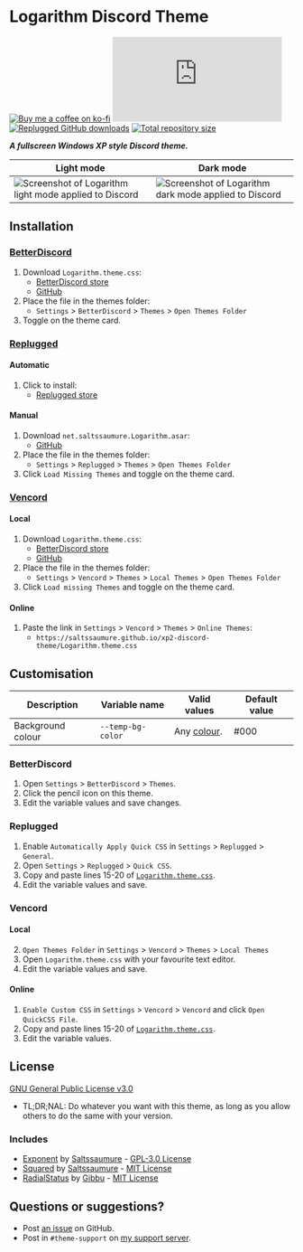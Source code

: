 [light]:            https://user-images.githubusercontent.com/29710355/233753957-b581ff4c-bb70-4f13-8504-b3a4dd5c57e8.png
[dark]:             https://user-images.githubusercontent.com/29710355/233753967-87358b2b-aa49-4056-a5a4-891de58756df.png

[css-color]:        https://developer.mozilla.org/en-US/docs/Web/CSS/color_value
[discord]:          https://discord.gg/uy8nKQVatp

[BetterDiscord]:    https://betterdiscord.app/
[Replugged]:        https://replugged.dev/
[Vencord]:          https://github.com/Vendicated/Vencord

[shield-donate]:    https://img.shields.io/badge/Donate-ko--fi-orange?style=flat-square&logo=kofi&logoColor=orange
[ko-fi]:            https://ko-fi.com/saltssaumure "Buy me a coffee!"

[shield-bd-dl]:     https://img.shields.io/github/downloads/Saltssaumure/xp2-discord-theme/Logarithm.theme.css?color=purple&label=Downloads&style=flat-square
[shield-asar-dl]:   https://img.shields.io/github/downloads/Saltssaumure/xp2-discord-theme/net.saltssaumure.Logarithm.asar?color=purple&label=Downloads&style=flat-square
[shield-repo-size]: https://img.shields.io/github/repo-size/Saltssaumure/xp2-discord-theme?label=Repository&style=flat-square "Total size"

[github]:           https://github.com/Saltssaumure/xp2-discord-theme
[issues]:           https://github.com/Saltssaumure/xp2-discord-theme/issues
[license]:          https://github.com/Saltssaumure/xp2-discord-theme/blob/main/LICENSE
[.theme.css]:       https://github.com/Saltssaumure/xp2-discord-theme/blob/main/Logarithm.theme.css

[sq]:               https://github.com/MiniDiscordThemes/Squared
[sq-author]:        https://github.com/Saltssaumure
[sq-license]:       https://github.com/MiniDiscordThemes/Squared/blob/main/LICENSE

[rs]:               https://github.com/DiscordStyles/RadialStatus
[rs-author]:        https://github.com/Gibbu
[rs-license]:       https://github.com/DiscordStyles/RadialStatus/blob/master/LICENSE.md

[xp]:               https://github.com/Saltssaumure/xp-discord-theme
[xp-author]:        https://github.com/Saltssaumure
[xp-license]:       https://github.com/Saltssaumure/xp-discord-theme/blob/main/LICENSE

[release-bd]:       https://betterdiscord.app/theme/?id=000 "BetterDiscord store page"
[release-rp]:       https://replugged.dev/store/net.saltssaumure.Logarithm "Replugged store page"
[release-bd-gh]:    https://github.com/Saltssaumure/xp2-discord-theme/releases/latest/download/Logarithm.theme.css "Get latest release"
[release-rp-gh]:    https://github.com/Saltssaumure/xp2-discord-theme/releases/latest/download/net.saltssaumure.Logarithm.asar "Get latest release"

# Logarithm Discord Theme
[![Buy me a coffee on ko-fi][shield-donate]][ko-fi]
[![BetterDiscord GitHub downloads][shield-bd-dl]][release-bd-gh]
[![Replugged GitHub downloads][shield-asar-dl]][release-rp-gh]
[![Total repository size][shield-repo-size]][github]

***A fullscreen Windows XP style Discord theme.***

| Light mode                                                      | Dark mode                                                     |
| --------------------------------------------------------------- | ------------------------------------------------------------- |
| ![Screenshot of Logarithm light mode applied to Discord][light] | ![Screenshot of Logarithm dark mode applied to Discord][dark] |

## Installation

### [BetterDiscord][BetterDiscord]
1. Download `Logarithm.theme.css`:
    - [BetterDiscord store][release-bd]
    - [GitHub][release-bd-gh]
2. Place the file in the themes folder:
    - `Settings` > `BetterDiscord` > `Themes` > `Open Themes Folder`
3. Toggle on the theme card.

### [Replugged][Replugged]
#### Automatic
1. Click to install:
    - [Replugged store][release-rp]
#### Manual
1. Download `net.saltssaumure.Logarithm.asar`:
    - [GitHub][release-rp-gh]
2. Place the file in the themes folder:
    - `Settings` > `Replugged` > `Themes` > `Open Themes Folder`
3. Click `Load Missing Themes` and toggle on the theme card.

### [Vencord][Vencord]
#### Local
1. Download `Logarithm.theme.css`:
    - [BetterDiscord store][release-bd]
    - [GitHub][release-bd-gh]
2. Place the file in the themes folder:
    - `Settings` > `Vencord` > `Themes` > `Local Themes` > `Open Themes Folder`
3. Click `Load missing Themes` and toggle on the theme card.
#### Online
1. Paste the link in `Settings` > `Vencord` > `Themes` > `Online Themes`:
    - `https://saltssaumure.github.io/xp2-discord-theme/Logarithm.theme.css`

## Customisation

| Description       | Variable name     | Valid values             | Default value |
| ----------------- | ----------------- | ------------------------ | ------------- |
| Background colour | `--temp-bg-color` | Any [colour][css-color]. | #000          |

### BetterDiscord
1. Open `Settings` > `BetterDiscord` > `Themes`.
2. Click the pencil icon on this theme.
3. Edit the variable values and save changes.

### Replugged
1. Enable `Automatically Apply Quick CSS` in `Settings` > `Replugged` > `General`.
1. Open `Settings` > `Replugged` > `Quick CSS`.
3. Copy and paste lines 15-20 of [`Logarithm.theme.css`][.theme.css].
3. Edit the variable values and save.

### Vencord
#### Local
2. `Open Themes Folder` in `Settings` > `Vencord` > `Themes` > `Local Themes`
3. Open `Logarithm.theme.css` with your favourite text editor.
4. Edit the variable values and save.
#### Online
1. `Enable Custom CSS` in `Settings` > `Vencord` > `Vencord` and click `Open QuickCSS File`.
2. Copy and paste lines 15-20 of [`Logarithm.theme.css`][.theme.css].
3. Edit the variable values.

## License
[GNU General Public License v3.0][license]
- <span title="Too long; didn't read; not a lawyer">TL;DR;NAL</span>: Do whatever you want with this theme, as long as you allow others to do the same with your version.

### Includes
- [Exponent][xp] by [Saltssaumure][xp-author] - [GPL-3.0 License][xp-license]
- [Squared][sq] by [Saltssaumure][sq-author] - [MIT License][sq-license]
- [RadialStatus][rs] by [Gibbu][rs-author] - [MIT License][rs-license]

## Questions or suggestions?
- Post [an issue][issues] on GitHub.
- Post in `#theme-support` on [my support server][discord].